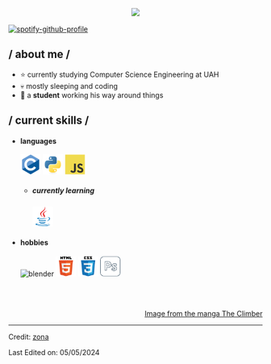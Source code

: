 <p align = center ><img src="https://i.postimg.cc/Qxn2jcRM/Proyecto-nuevo.png"> </p>

<div>

[![spotify-github-profile](https://spotify-github-profile.vercel.app/api/view?uid=javier.alonsop9&cover_image=true&theme=default&show_offline=false&background_color=121212&interchange=true&bar_color=5fbc5c&bar_color_cover=false)](https://github.com/kittinan/spotify-github-profile)

<h2> / about me /</h2>
  
- ⭐ currently studying Computer Science Engineering at UAH
- 💀 mostly sleeping and coding
- 👾 a **student** working his way around things
  
<h2> / current skills / </h2>
  
- <h4> languages </h4>
  <img src="https://raw.githubusercontent.com/devicons/devicon/master/icons/c/c-original.svg" alt="c" width="40" height="40"/>
  <img src="https://raw.githubusercontent.com/devicons/devicon/master/icons/python/python-original.svg" alt="python" width="40" height="40"/>
  <img src="https://raw.githubusercontent.com/devicons/devicon/master/icons/javascript/javascript-original.svg" alt="javascript" width="40" height="40"/>
  
  - <h5> currently learning </h5>
    <img src="https://raw.githubusercontent.com/devicons/devicon/master/icons/java/java-original.svg" alt="java" width="40" height="40"/>
  
- <h4> hobbies </h4>
  <img src="https://download.blender.org/branding/community/blender_community_badge_white.svg" alt="blender" width="40" height="40"/>
  <img src="https://raw.githubusercontent.com/devicons/devicon/master/icons/html5/html5-original-wordmark.svg" alt="html5" width="40" height="40"/>
  <img src="https://raw.githubusercontent.com/devicons/devicon/master/icons/css3/css3-original-wordmark.svg" alt="css3" width="40" height="40"/>
  <img src="https://raw.githubusercontent.com/devicons/devicon/master/icons/photoshop/photoshop-line.svg" alt="photoshop" width="40" height="40"/>
  
  </br></br>
  
<div align="right">
<a href="">Image from the manga The Climber</a>
  </div>
  </div>

------
Credit: [zona](https://github.com/zona05)

Last Edited on: 05/05/2024
